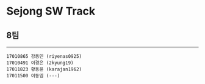 # Sejong SW Track

## **8팀**
***
    17010865 강동민 (riyenas0925)
    17010491 이경은 (2kyung19)
    17011823 황동윤 (karajan1962)
    17011500 이동엽 (---)